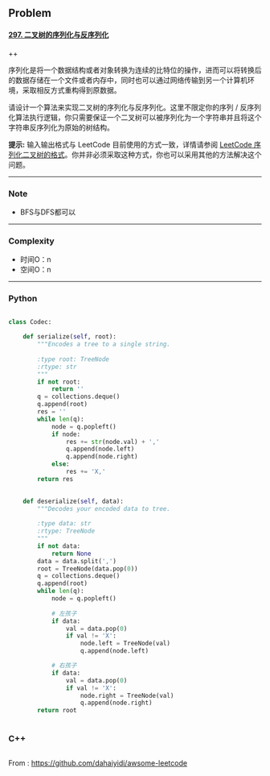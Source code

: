 ## Problem

#### [297. 二叉树的序列化与反序列化](https://leetcode-cn.com/problems/serialize-and-deserialize-binary-tree/)

++

序列化是将一个数据结构或者对象转换为连续的比特位的操作，进而可以将转换后的数据存储在一个文件或者内存中，同时也可以通过网络传输到另一个计算机环境，采取相反方式重构得到原数据。

请设计一个算法来实现二叉树的序列化与反序列化。这里不限定你的序列 / 反序列化算法执行逻辑，你只需要保证一个二叉树可以被序列化为一个字符串并且将这个字符串反序列化为原始的树结构。

**提示:** 输入输出格式与 LeetCode 目前使用的方式一致，详情请参阅 [LeetCode 序列化二叉树的格式](https://leetcode-cn.com/faq/#binary-tree)。你并非必须采取这种方式，你也可以采用其他的方法解决这个问题。

------

### Note

- BFS与DFS都可以

------

### Complexity

- 时间O：n
- 空间O：n

------

### Python

```python

class Codec:

    def serialize(self, root):
        """Encodes a tree to a single string.
        
        :type root: TreeNode
        :rtype: str
        """
        if not root:
            return ''
        q = collections.deque()
        q.append(root)
        res = ''
        while len(q):
            node = q.popleft()
            if node:
                res += str(node.val) + ','
                q.append(node.left)
                q.append(node.right)
            else:
                res += 'X,'
        return res
        

    def deserialize(self, data):
        """Decodes your encoded data to tree.
        
        :type data: str
        :rtype: TreeNode
        """
        if not data:
            return None
        data = data.split(',')
        root = TreeNode(data.pop(0))
        q = collections.deque()
        q.append(root)
        while len(q):
            node = q.popleft()
            
            # 左孩子
            if data:
                val = data.pop(0)
                if val != 'X':
                    node.left = TreeNode(val)
                    q.append(node.left)

            # 右孩子
            if data:
                val = data.pop(0)
                if val != 'X':
                    node.right = TreeNode(val)
                    q.append(node.right)
        return root
        
```

### C++

```C++

```



From : https://github.com/dahaiyidi/awsome-leetcode
